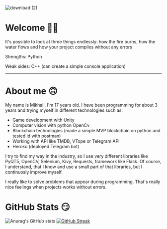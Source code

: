 ![download (2)](https://user-images.githubusercontent.com/56272277/157306939-a3aad5be-b139-4cea-aa35-c65581ef597c.png)

# Welcome :raising_hand_man:
It's possible to look at three things endlessly: how the fire burns, how the water flows and how your project compiles without any errors

Strengths: Python

Weak sides: C++ (can create a simple console application)

____

# About me  :upside_down_face:
My name is Mikhail, I'm 17 years old. I have been programming for about 3 years and trying myself in different technologies such as:
- Game development with Unity
- Computer vision with python OpenCv
- Blockchain technologies (made a simple MVP blockchain on python and tested id with postman)
- Working with API like TMDB, VTope or Telegram API
- Heroku (deployed Telegram bot)

I try to find my way in the industry, so I use very different libraries like PyQT5, OpenCV, Selenium, Kivy, Requests, framework like Flask. Of course, I understand, that I know and use a small part of that libraries, but I continuosly improve myself.

I really like to solve problems that appear during programming. That's really nice feelings when projects works without errors.

# GitHub Stats :smirk:
![Anurag's GitHub stats](https://github-readme-stats.vercel.app/api?username=MikhailShurov&theme=radical&show_icons=true)
[![GitHub Streak](http://github-readme-streak-stats.herokuapp.com?user=MikhailShurov&theme=radical&date_format=j%20M%5B%20Y%5D)](https://git.io/streak-stats)
